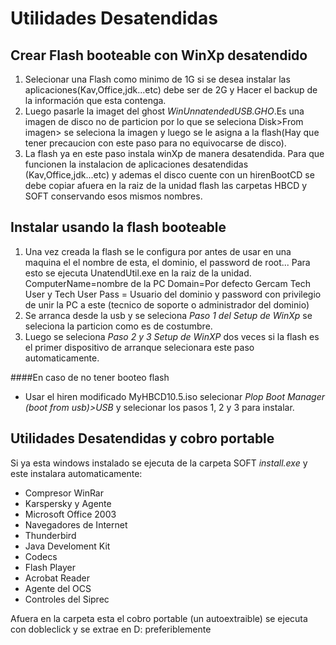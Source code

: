 Utilidades Desatendidas
=======================

Crear Flash booteable con WinXp desatendido
-------------------------------------------
1. Selecionar una Flash como minimo de 1G si se desea instalar las aplicaciones(Kav,Office,jdk...etc) debe ser de 2G
 y Hacer el backup de la información que esta contenga.
2. Luego pasarle la imaget del ghost *WinUnnatendedUSB.GHO*.Es una imagen de disco no de particion por lo que se seleciona Disk>From imagen>
se seleciona la imagen y luego se le asigna a la flash(Hay que tener precaucion con este paso para no equivocarse de disco).
3. La flash ya en este paso instala winXp de manera desatendida.
Para que funcionen la instalacion de aplicaciones desatendidas (Kav,Office,jdk...etc) y ademas el disco cuente con un hirenBootCD se debe copiar 
afuera en la raiz de la unidad flash las carpetas HBCD y SOFT conservando esos mismos nombres.

Instalar usando la flash booteable
----------------------------------
1. Una vez creada la flash se le configura por antes de usar en una maquina el el nombre de esta, el dominio, el password de root...
 Para esto se ejecuta UnatendUtil.exe en la raiz de la unidad.
  ComputerName=nombre de la PC
  Domain=Por defecto Gercam
  Tech User y Tech User Pass = Usuario del dominio y password con privilegio de unir la PC a este (tecnico de soporte o administrador del dominio)
2. Se arranca desde la usb y se seleciona *Paso 1 del Setup de WinXp* se seleciona la particion como es de costumbre.
3. Luego se seleciona *Paso 2 y  3 Setup de WinXP* dos veces si la flash es el primer dispositivo de arranque selecionara este paso automaticamente.

####En caso de no tener booteo flash 
+ Usar el hiren modificado MyHBCD10.5.iso selecionar  *Plop Boot Manager (boot from usb)>USB* y selecionar los pasos 1, 2 y 3 para instalar.

Utilidades Desatendidas y cobro portable
-----------------------------------
Si ya esta windows instalado se ejecuta de la carpeta SOFT *install.exe* y este instalara automaticamente:
+ Compresor WinRar
+	Karspersky y Agente
+	Microsoft Office 2003
+	Navegadores de Internet
+	Thunderbird
+	Java Develoment Kit
+	Codecs
+	Flash Player
+	Acrobat Reader
+	Agente del OCS
+	Controles del Siprec

Afuera en la carpeta esta el cobro portable (un autoextraible) se ejecuta con dobleclick y se extrae en D: preferiblemente
	
